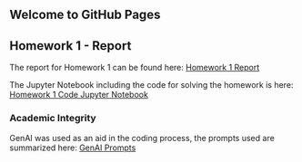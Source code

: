 ## Welcome to GitHub Pages

## Homework 1 - Report

The report for Homework 1 can be found here: [Homework 1 Report](https://bu-ie-582.github.io/fall-24-hannesknieke/hw1/IE582_hw1.html)

The Jupyter Notebook including the code for solving the homework is here: [Homework 1 Code Jupyter Notebook](https://bu-ie-582.github.io/fall-24-hannesknieke/hw1/IE582_hw1.ipynb)

### Academic Integrity

GenAI was used as an aid in the coding process, the prompts used are summarized here: [GenAI Prompts](https://bu-ie-582.github.io/fall-24-hannesknieke/hw1/GenAI_Prompts_hw1.pdf) 